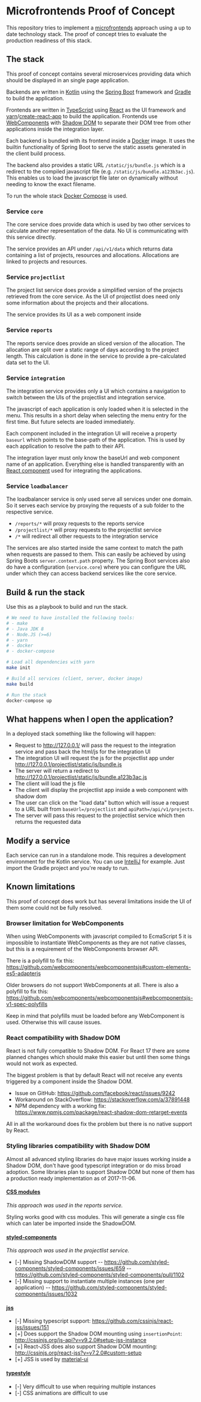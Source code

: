 # Microfrontends Proof of Concept

This repository tries to implement a [microfrontends](https://micro-frontends.org/) approach using a up to date technology stack. The proof of concept tries to evaluate the production readiness of this stack.

## The stack

This proof of concept contains several microservices providing data which should be displayed in an single page application.

Backends are written in [Kotlin](https://kotlinlang.org/) using the [Spring Boot](https://projects.spring.io/spring-boot/) framework and [Gradle](https://gradle.org/) to build the application.

Frontends are written in [TypeScript](https://www.typescriptlang.org/) using [React](https://reactjs.org/) as the UI framework and [yarn](https://yarnpkg.com/en/)/[create-react-app](https://github.com/wmonk/create-react-app-typescript) to build the application. Frontends use [WebComponents](https://developer.mozilla.org/de/docs/Web/Web_Components) with [Shadow DOM](https://developer.mozilla.org/en-US/docs/Web/Web_Components/Shadow_DOM) to separate their DOM tree from other applications inside the integration layer.

Each backend is bundled with its frontend inside a [Docker](https://www.docker.com/) image. It uses the builtin functionality of Spring Boot to serve the static assets generated in the client build process.

The backend also provides a static URL `/static/js/bundle.js` which is a redirect to the compiled javascript file (e.g. `/static/js/bundle.a123b3ac.js`). This enables us to load the javascript file later on dynamically without needing to know the exact filename.

To run the whole stack [Docker Compose](https://docs.docker.com/compose/overview/) is used.

### Service `core`

The core service does provide data which is used by two other services to calculate another representation of the data. No UI is communicating with this service directly.

The service provides an API under `/api/v1/data` which returns data containing a list of projects, resources and allocations. Allocations are linked to projects and resources.

### Service `projectlist`

The project list service does provide a simplified version of the projects retrieved from the core service. As the UI of projectlist does need only some information about the projects and their allocations.

The service provides its UI as a web component inside

### Service `reports`

The reports service does provide an sliced version of the allocation. The allocation are split over a static range of days according to the project length. This calculation is done in the service to provide a pre-calculated data set to the UI.

### Service `integration`

The integration service provides only a UI which contains a navigation to switch between the UIs of the projectlist and integration service.

The javascript of each application is only loaded when it is selected in the menu. This results in a short delay when selecting the menu entry for the first time. But future selects are loaded immediately.

Each component included in the integration UI will receive a property `baseurl` which points to the base-path of the application. This is used by each application to resolve the path to their API.

The integration layer must only know the baseUrl and web component name of an application. Everything else is handled transparently with an [React component](integration/client/src/components/GenericChildApp.tsx) used for integrating the applications.

### Service `loadbalancer`

The loadbalancer service is only used serve all services under one domain. So it serves each service by proxying the requests of a sub folder to the respective service.

- `/reports/*` will proxy requests to the reports service
- `/projectlist/*` will proxy requests to the projectlist service
- `/*` will redirect all other requests to the integration service

The services are also started inside the same context to match the path when requests are passed to them. This can easily be achieved by using Spring Boots `server.context.path` property. The Spring Boot services also do have a configuration (`service.core`) where you can configure the URL under which they can access backend services like the core service.

## Build & run the stack

Use this as a playbook to build and run the stack.

```bash
# We need to have installed the following tools:
# - make
# - Java JDK 8
# - Node.JS (>=6)
# - yarn
# - docker
# - docker-compose

# Load all dependencies with yarn
make init

# Build all services (client, server, docker image)
make build

# Run the stack
docker-compose up
```

## What happens when I open the application?

In a deployed stack something like the following will happen:

- Request to http://127.0.0.1/ will pass the request to the integration service and pass back the html/js for the integration UI
- The integration UI will request the js for the projectlist app under http://127.0.0.1/projectlist/static/js/bundle.js
- The server will return a redirect to http://127.0.0.1/projectlist/static/js/bundle.a123b3ac.js
- The client will load the js file
- The client will display the projectlist app inside a web component with shadow dom
- The user can click on the "load data" button which will issue a request to a URL built from `baseUrl=/projectlist` and `apiPath=/api/v1/projects`.
- The server will pass this request to the projectlist service which then returns the requested data

## Modify a service

Each service can run in a standalone mode. This requires a development environment for the Kotlin service. You can use [IntelliJ](https://www.jetbrains.com/idea/) for example. Just import the Gradle project and you're ready to run.

## Known limitations

This proof of concept does work but has several limitations inside the UI of them some could not be fully resolved.

### Browser limitation for WebComponents

When using WebComponents with javascript compiled to EcmaScript 5 it is impossible to instantiate WebComponents as they are not native classes, but this is a requirement of the WebComponents browser API.

There is a polyfill to fix this: https://github.com/webcomponents/webcomponentsjs#custom-elements-es5-adapterjs

Older browsers do not support WebComponents at all. There is also a polyfill to fix this: https://github.com/webcomponents/webcomponentsjs#webcomponentsjs-v1-spec-polyfills

Keep in mind that polyfills must be loaded before any WebComponent is used. Otherwise this will cause issues.

### React compatibility with Shadow DOM

React is not fully compatible to Shadow DOM. For React 17 there are some planned changes which should make this easier but until then some things would not work as expected.

The biggest problem is that by default React will not receive any events triggered by a component inside the Shadow DOM.

- Issue on GitHub: https://github.com/facebook/react/issues/9242
- Workaround on StackOverflow: https://stackoverflow.com/a/37891448
- NPM dependency with a working fix: https://www.npmjs.com/package/react-shadow-dom-retarget-events

All in all the workaround does fix the problem but there is no native support by React.

### Styling libraries compatibility with Shadow DOM

Almost all advanced styling libraries do have major issues working inside a Shadow DOM, don't have good typescript integration or do miss broad adoption. Some libraries plan to support Shadow DOM but none of them has a production ready implementation as of 2017-11-06.

#### [CSS modules](https://github.com/css-modules/css-modules)

_This approach was used in the reports service._

Styling works good with css modules. This will generate a single css file which can later be imported inside the ShadowDOM.

#### [styled-components](https://www.styled-components.com/)

_This approach was used in the projectlist service._

- [-] Missing ShadowDOM support
-- https://github.com/styled-components/styled-components/issues/659
-- https://github.com/styled-components/styled-components/pull/1102
- [-] Missing support to instantiate multiple instances (one per application)
-- https://github.com/styled-components/styled-components/issues/1032

#### [jss](http://cssinjs.org/)

- [-] Missing typescript support: https://github.com/cssinjs/react-jss/issues/151
- [+] Does support the Shadow DOM mounting using `insertionPoint`: http://cssinjs.org/js-api?v=v9.2.0#setup-jss-instance
- [+] React-JSS does also support Shadow DOM mounting: http://cssinjs.org/react-jss?v=v7.2.0#custom-setup
- [+] JSS is used by [material-ui](https://github.com/callemall/material-ui)

#### [typestyle](https://typestyle.github.io/#/)

- [-] Very difficult to use when requiring multiple instances
- [-] CSS animations are difficult to use
